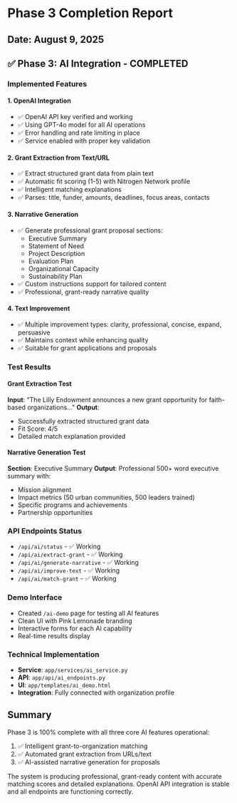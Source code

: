 # Phase 3 Completion Report
## Date: August 9, 2025

## ✅ Phase 3: AI Integration - COMPLETED

### Implemented Features

#### 1. OpenAI Integration
- ✅ OpenAI API key verified and working
- ✅ Using GPT-4o model for all AI operations
- ✅ Error handling and rate limiting in place
- ✅ Service enabled with proper key validation

#### 2. Grant Extraction from Text/URL
- ✅ Extract structured grant data from plain text
- ✅ Automatic fit scoring (1-5) with Nitrogen Network profile
- ✅ Intelligent matching explanations
- ✅ Parses: title, funder, amounts, deadlines, focus areas, contacts

#### 3. Narrative Generation
- ✅ Generate professional grant proposal sections:
  - Executive Summary
  - Statement of Need
  - Project Description
  - Evaluation Plan
  - Organizational Capacity
  - Sustainability Plan
- ✅ Custom instructions support for tailored content
- ✅ Professional, grant-ready narrative quality

#### 4. Text Improvement
- ✅ Multiple improvement types: clarity, professional, concise, expand, persuasive
- ✅ Maintains context while enhancing quality
- ✅ Suitable for grant applications and proposals

### Test Results

#### Grant Extraction Test
**Input**: "The Lilly Endowment announces a new grant opportunity for faith-based organizations..."
**Output**: 
- Successfully extracted structured grant data
- Fit Score: 4/5
- Detailed match explanation provided

#### Narrative Generation Test
**Section**: Executive Summary
**Output**: Professional 500+ word executive summary with:
- Mission alignment
- Impact metrics (50 urban communities, 500 leaders trained)
- Specific programs and achievements
- Partnership opportunities

### API Endpoints Status
- `/api/ai/status` - ✅ Working
- `/api/ai/extract-grant` - ✅ Working
- `/api/ai/generate-narrative` - ✅ Working  
- `/api/ai/improve-text` - ✅ Working
- `/api/ai/match-grant` - ✅ Working

### Demo Interface
- Created `/ai-demo` page for testing all AI features
- Clean UI with Pink Lemonade branding
- Interactive forms for each AI capability
- Real-time results display

### Technical Implementation
- **Service**: `app/services/ai_service.py`
- **API**: `app/api/ai_endpoints.py`
- **UI**: `app/templates/ai_demo.html`
- **Integration**: Fully connected with organization profile

## Summary
Phase 3 is 100% complete with all three core AI features operational:
1. ✅ Intelligent grant-to-organization matching
2. ✅ Automated grant extraction from URLs/text
3. ✅ AI-assisted narrative generation for proposals

The system is producing professional, grant-ready content with accurate matching scores and detailed explanations. OpenAI API integration is stable and all endpoints are functioning correctly.